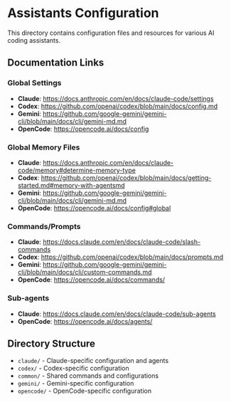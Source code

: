 # Assistants Configuration

This directory contains configuration files and resources for various AI coding
assistants.

## Documentation Links

### Global Settings

- **Claude**: https://docs.anthropic.com/en/docs/claude-code/settings
- **Codex**: https://github.com/openai/codex/blob/main/docs/config.md
- **Gemini**:
  https://github.com/google-gemini/gemini-cli/blob/main/docs/cli/gemini-md.md
- **OpenCode**: https://opencode.ai/docs/config

### Global Memory Files

- **Claude**:
  https://docs.anthropic.com/en/docs/claude-code/memory#determine-memory-type
- **Codex**:
  https://github.com/openai/codex/blob/main/docs/getting-started.md#memory-with-agentsmd
- **Gemini**:
  https://github.com/google-gemini/gemini-cli/blob/main/docs/cli/gemini-md.md
- **OpenCode**: https://opencode.ai/docs/config#global

### Commands/Prompts

- **Claude**: https://docs.claude.com/en/docs/claude-code/slash-commands
- **Codex**: https://github.com/openai/codex/blob/main/docs/prompts.md
- **Gemini**:
  https://github.com/google-gemini/gemini-cli/blob/main/docs/cli/custom-commands.md
- **OpenCode**: https://opencode.ai/docs/commands/

### Sub-agents

- **Claude**: https://docs.claude.com/en/docs/claude-code/sub-agents
- **OpenCode**: https://opencode.ai/docs/agents/

## Directory Structure

- `claude/` - Claude-specific configuration and agents
- `codex/` - Codex-specific configuration
- `common/` - Shared commands and configurations
- `gemini/` - Gemini-specific configuration
- `opencode/` - OpenCode-specific configuration
